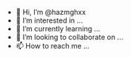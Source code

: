 - 👋 Hi, I’m @hazmghxx
- 👀 I’m interested in ...
- 🌱 I’m currently learning ...
- 💞️ I’m looking to collaborate on ...
- 📫 How to reach me ...

<!---
hazmghxx/hazmghxx is a ✨ special ✨ repository because its `README.md` (this file) appears on your GitHub profile.
You can click the Preview link to take a look at your changes.
--->
